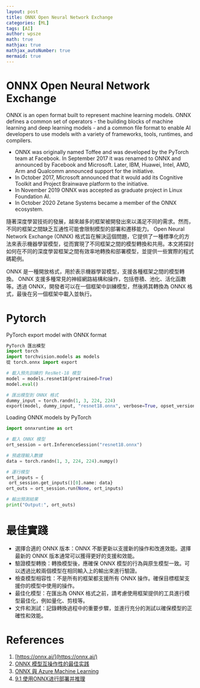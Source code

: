 ```yaml
---
layout: post
title: ONNX Open Neural Network Exchange
categories: [ML]
tags: [AI]
author: wpsze
math: true
mathjax: true
mathjax_autoNumber: true
mermaid: true
---
```


# ONNX Open Neural Network Exchange

ONNX is an open format built to represent machine learning models. ONNX defines a common set of operators - the building blocks of machine learning and deep learning models - and a common file format to enable AI developers to use models with a variety of frameworks, tools, runtimes, and compilers.

- ONNX was originally named Toffee and was developed by the PyTorch team at Facebook. In September 2017 it was renamed to ONNX and announced by Facebook and Microsoft. Later, IBM, Huawei, Intel, AMD, Arm and Qualcomm announced support for the initiative.
- In October 2017, Microsoft announced that it would add its Cognitive Toolkit and Project Brainwave platform to the initiative.
- In November 2019 ONNX was accepted as graduate project in Linux Foundation AI.
- In October 2020 Zetane Systems became a member of the ONNX ecosystem.

隨著深度學習技術的發展，越來越多的框架被開發出來以滿足不同的需求。然而，不同的框架之間缺乏互通性可能會限制模型的部署和遷移能力。 Open Neural Network Exchange (ONNX) 格式旨在解決這個問題，它提供了一種標準化的方法來表示機器學習模型，從而實現了不同框架之間的模型轉換和共用。本文將探討如何在不同的深度學習框架之間有效率地轉換和部署模型，並提供一些實際的程式碼範例。

ONNX 是一種開放格式，用於表示機器學習模型，支援各種框架之間的模型轉換。 ONNX 支援多種常見的神經網路結構和操作，包括卷積、池化、活化函數等。透過 ONNX，開發者可以在一個框架中訓練模型，然後將其轉換為 ONNX 格式，最後在另一個框架中載入並執行。

# Pytorch

PyTorch export model with ONNX format

```python
PyTorch 匯出模型
import torch
import torchvision.models as models
從 torch.onnx import export

# 載入預先訓練的 ResNet-18 模型
model = models.resnet18(pretrained=True)
model.eval()

# 匯出模型到 ONNX 格式
dummy_input = torch.randn(1, 3, 224, 224)
export(model, dummy_input, "resnet18.onnx", verbose=True, opset_version=11)
```

Loading ONNX models by PyTorch

```python
import onnxruntime as ort

# 載入 ONNX 模型
ort_session = ort.InferenceSession("resnet18.onnx")

# 預處理輸入數據
data = torch.randn(1, 3, 224, 224).numpy()

# 運行模型
ort_inputs = {
 ort_session.get_inputs()[0].name: data}
ort_outs = ort_session.run(None, ort_inputs)

# 輸出預測結果
print("Output:", ort_outs)
```

# 最佳實踐

- 選擇合適的 ONNX 版本：ONNX 不斷更新以支援新的操作和改進效能。選擇最新的 ONNX 版本通常可以獲得更好的支援和效能。
- 驗證模型轉換：轉換模型後，應確保 ONNX 模型的行為與原生模型一致。可以透過比較兩個模型在相同輸入上的輸出來進行驗證。
- 檢查模型相容性：不是所有的框架都支援所有 ONNX 操作。確保目標框架支援你的模型中使用的操作。
- 最佳化模型：在匯出為 ONNX 格式之前，請考慮使用框架提供的工具進行模型最佳化，例如量化、剪枝等。
- 文件和測試：記錄轉換過程中的重要步驟，並進行充分的測試以確保模型的正確性和效能。

# References

1. [https://onnx.ai/](https://onnx.ai/)
2. [ONNX 模型互操作性的最佳实践](https://developer.aliyun.com/article/1598009)
3. [ONNX 與 Azure Machine Learning](https://learn.microsoft.com/zh-tw/azure/machine-learning/concept-onnx?view=azureml-api-2)
4. [9.1 使用ONNX进行部署并推理](https://datawhalechina.github.io/thorough-pytorch/%E7%AC%AC%E4%B9%9D%E7%AB%A0/9.1%20%E4%BD%BF%E7%94%A8ONNX%E8%BF%9B%E8%A1%8C%E9%83%A8%E7%BD%B2%E5%B9%B6%E6%8E%A8%E7%90%86.html#id7)